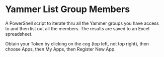 # Yammer List Group Members
A PowerShell script to iterate thru all the Yammer groups you have access to and then list out all the members. The results are saved to an Excel spreadsheet.

Obtain your Token by clicking on the cog (top left, not top right), then choose Apps, then My Apps, then Register New App.
